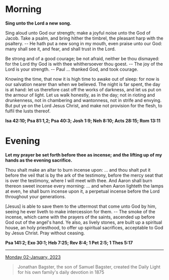# Morning

**Sing unto the Lord a new song.**
 
Sing aloud unto God our strength; make a joyful noise unto the God of Jacob. Take a psalm, and bring hither the timbrel, the pleasant harp with the psaltery. -- He hath put a new song in my mouth, even praise unto our God: many shall see it, and fear, and shall trust in the Lord.
 
Be strong and of a good courage; be not afraid, neither be thou dismayed: for the Lord thy God is with thee whithersoever thou goest. -- The joy of the Lord is your strength. -- Paul ... thanked God, and took courage.
 
Knowing the time, that now it is high time to awake out of sleep: for now is our salvation nearer than when we believed. The night is far spent, the day is at hand: let us therefore cast off the works of darkness, and let us put on the armour of light. Let us walk honestly, as in the day; not in rioting and drunkenness, not in chambering and wantonness, not in strife and envying. But put ye on the Lord Jesus Christ, and make not provision for the flesh, to fulfil the lusts thereof.  

**Isa 42:10; Psa 81:1,2; Psa 40:3; Josh 1:9; Neh 8:10; Acts 28:15; Rom 13:11**

# Evening

**Let my prayer be set forth before thee as incense; and the lifting up of my hands as the evening sacrifice.**
 
Thou shalt make an altar to burn incense upon: ... and thou shalt put it before the veil that is by the ark of the testimony, before the mercy seat that is over the testimony, where I will meet with thee. And Aaron shall burn thereon sweet incense every morning: ... and when Aaron lighteth the lamps at even, he shall burn incense upon it, a perpetual incense before the Lord throughout your generations.
 
[Jesus] is able to save them to the uttermost that come unto God by him, seeing he ever liveth to make intercession for them. -- The smoke of the incense, which came with the prayers of the saints, ascended up before God out of the angel's hand. Ye also, as lively stones, are built up a spiritual house, an holy priesthood, to offer up spiritual sacrifices, acceptable to God by Jesus Christ. Pray without ceasing.  

**Psa 141:2; Exo 30:1; Heb 7:25; Rev 8:4; 1 Pet 2:5; 1 Thes 5:17**

---

[Monday 02-January, 2023](https://t.me/s/daily_light)

> Jonathan Bagster, the son of Samuel Bagster, created the Daily Light for his own family's daily devotion in 1875

